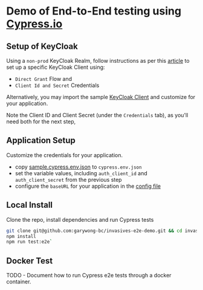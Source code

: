 # Demo of End-to-End testing using [Cypress.io](https://www.cypress.io/)

## Setup of KeyCloak

Using a `non-prod` KeyCloak Realm, follow instructions as per this [article](https://developers.redhat.com/blog/2020/01/29/api-login-and-jwt-token-generation-using-keycloak/) to set up a specific KeyCloak Client using:

- `Direct Grant` Flow and
- `Client Id and Secret` Credentials

Alternatively, you may import the sample [KeyCloak Client](./sample.kc-client.json) and customize for your application.

Note the Client ID and Client Secret (under the `Credentials` tab), as you'll need both for the next step,

## Application Setup

Customize the credentials for your application.

- copy [sample.cypress.env.json](./sample.cypress.env.json) to `cypress.env.json`
- set the variable values, including `auth_client_id` and `auth_client_secret` from the previous step
- configure the `baseURL` for your application in the [config file](./cypress/plugins/index.js)

## Local Install

Clone the repo, install dependencies and run Cypress tests

```bash
git clone git@github.com:garywong-bc/invasives-e2e-demo.git && cd invasives-e2e-demo
npm install
npm run test:e2e`
```

## Docker Test

TODO - Document how to run Cypress e2e tests through a docker container.
